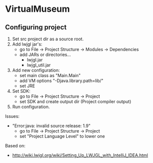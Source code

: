 # VirtualMuseum
## Configuring project
1. Set src project dir as a source root.
2. Add lwjgl jar's:
	- go to File -> Project Structure -> Modules -> Dependencies
	- add JARs or directories...
		- lwjgl.jar
		- lwjgl_util.jar
3. Add new configuration:
	- set main class as "Main.Main"
	- add VM options "-Djava.library.path=lib/"
	- set JRE
4. Set SDK:
	- go to File -> Project Structure -> Project
	- set SDK and create output dir (Project compiler output)
5. Run configuration.

Issues:
  - "Error:java: invalid source release: 1.9"
    - go to File -> Project Structure -> Project
    - set "Project Language Level" to lower one

Based on:
 - http://wiki.lwjgl.org/wiki/Setting_Up_LWJGL_with_IntelliJ_IDEA.html
